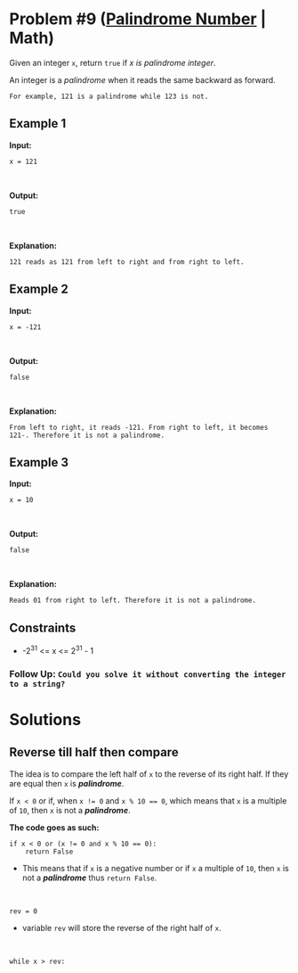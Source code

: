 # Problem #9 ([Palindrome Number](https://leetcode.com/problems/palindrome-number/) | Math)

Given an integer `x`, return `true` if *x is palindrome integer*.

An integer is a *palindrome* when it reads the same backward as forward.

    For example, 121 is a palindrome while 123 is not.

## Example 1
**Input:**

    x = 121
<br/>

**Output:**

    true
<br/>

**Explanation:**

    121 reads as 121 from left to right and from right to left.

## Example 2
**Input:**

    x = -121
<br/>

**Output:**

    false
<br/>

**Explanation:**

    From left to right, it reads -121. From right to left, it becomes 121-. Therefore it is not a palindrome.

## Example 3
**Input:**

    x = 10
<br/>

**Output:**

    false
<br/>

**Explanation:**

    Reads 01 from right to left. Therefore it is not a palindrome.

## Constraints
- -2<sup>31</sup> <= x <= 2<sup>31</sup> - 1

### Follow Up: `Could you solve it without converting the integer to a string?`

# Solutions

## Reverse till half then compare

The idea is to compare the left half of `x` to the reverse of its right half. If they are equal then `x` is ***palindrome***.

If `x < 0` or if, when `x != 0` and `x % 10 == 0`, which means that `x` is a multiple of `10`, then `x` is not a ***palindrome***.
<br/>

**The code goes as such:**
```python3
if x < 0 or (x != 0 and x % 10 == 0):
    return False
```
- This means that if `x` is a negative number or if `x` a multiple of `10`, then `x` is not a ***palindrome*** thus `return False`.
<br/>

```python3
rev = 0
```
- variable `rev` will store the reverse of the right half of `x`.
<br/>

```python3
while x > rev:
```
